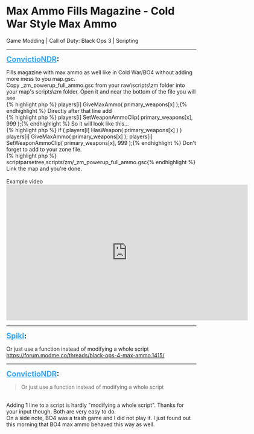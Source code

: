 # Max Ammo Fills Magazine - Cold War Style Max Ammo
Game Modding | Call of Duty: Black Ops 3 | Scripting

---
<strong style="font-size: 1.4em;"><span style="text-decoration: underline;text-decoration-color: #34a7f9;"><span style="color:#34a7f9;">ConvictioNDR</span></span>:</strong>

<p>Fills magazine with max ammo as well like in Cold War/BO4 without adding more mess to you map.gsc.<br />Copy _zm_powerup_full_ammo.gsc from your raw\scripts\zm folder into your map&#39;s scripts\zm folder. Open it and near the bottom of the file you will see<br />{% highlight php %}
players[i] GiveMaxAmmo( primary_weapons[x] );{% endhighlight %}
Directly after that line add<br />{% highlight php %}
players[i] SetWeaponAmmoClip( primary_weapons[x], 999 );{% endhighlight %}
So it will look like this...<br />{% highlight php %}
if ( players[i] HasWeapon( primary_weapons[x] ) )
                players[i] GiveMaxAmmo( primary_weapons[x] );
                players[i] SetWeaponAmmoClip( primary_weapons[x], 999 );{% endhighlight %}
Don&#39;t forget to add to your zone file.<br />{% highlight php %}
scriptparsetree,scripts/zm/_zm_powerup_full_ammo.gsc{% endhighlight %}
Link the map and you&#39;re done.<br /><br />Example video<br /><iframe type="text/html" width="640" height="360" src="https://www.youtube.com/embed/cAFCqOeM79M" frameborder="0"></iframe></p>

---
<strong style="font-size: 1.4em;"><span style="text-decoration: underline;text-decoration-color: #34a7f9;"><span style="color:#34a7f9;">Spiki</span></span>:</strong>

<p>Or just use a function instead of modifying a whole script<br /><a href="https://forum.modme.co/threads/black-ops-4-max-ammo.1415/">https://forum.modme.co/threads/black-ops-4-max-ammo.1415/</a></p>

---
<strong style="font-size: 1.4em;"><span style="text-decoration: underline;text-decoration-color: #34a7f9;"><span style="color:#34a7f9;">ConvictioNDR</span></span>:</strong>

<p><blockquote>Or just use a function instead of modifying a whole script<br /></blockquote><br />Adding 1 line to a script is hardly &quot;modifying a whole script&quot;. Thanks for your input though. Both are very easy to do.<br />On a side note, BO4 was a trash game and I did not play it. I just found out this morning that BO4 max ammo behaved this way as well.</p>
